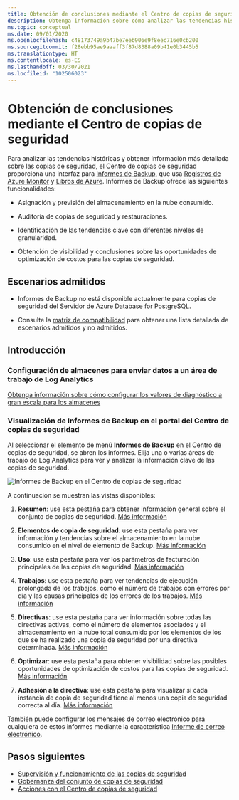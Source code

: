 ```yaml
---
title: Obtención de conclusiones mediante el Centro de copias de seguridad
description: Obtenga información sobre cómo analizar las tendencias históricas y sacar conclusiones más profundas sobre las copias de seguridad con el Centro de copias de seguridad.
ms.topic: conceptual
ms.date: 09/01/2020
ms.openlocfilehash: c48173749a9b47be7eeb906e9f8eec716e0cb200
ms.sourcegitcommit: f28ebb95ae9aaaff3f87d8388a09b41e0b3445b5
ms.translationtype: HT
ms.contentlocale: es-ES
ms.lasthandoff: 03/30/2021
ms.locfileid: "102506023"
---
```

# <a name="obtain-insights-using-backup-center"></a>Obtención de conclusiones mediante el Centro de copias de seguridad

Para analizar las tendencias históricas y obtener información más detallada sobre las copias de seguridad, el Centro de copias de seguridad proporciona una interfaz para [Informes de Backup](configure-reports.md), que usa [Registros de Azure Monitor](../azure-monitor/logs/data-platform-logs.md) y [Libros de Azure](../azure-monitor/visualize/workbooks-overview.md). Informes de Backup ofrece las siguientes funcionalidades:

- Asignación y previsión del almacenamiento en la nube consumido.

- Auditoría de copias de seguridad y restauraciones.

- Identificación de las tendencias clave con diferentes niveles de granularidad.

- Obtención de visibilidad y conclusiones sobre las oportunidades de optimización de costos para las copias de seguridad.

## <a name="supported-scenarios"></a>Escenarios admitidos

- Informes de Backup no está disponible actualmente para copias de seguridad del Servidor de Azure Database for PostgreSQL.

- Consulte la [matriz de compatibilidad](backup-center-support-matrix.md) para obtener una lista detallada de escenarios admitidos y no admitidos.

## <a name="get-started"></a>Introducción

### <a name="configure-your-vaults-to-send-data-to-a-log-analytics-workspace"></a>Configuración de almacenes para enviar datos a un área de trabajo de Log Analytics

[Obtenga información sobre cómo configurar los valores de diagnóstico a gran escala para los almacenes](./configure-reports.md#get-started)

### <a name="view-backup-reports-in-the-backup-center-portal"></a>Visualización de Informes de Backup en el portal del Centro de copias de seguridad

Al seleccionar el elemento de menú **Informes de Backup** en el Centro de copias de seguridad, se abren los informes. Elija una o varias áreas de trabajo de Log Analytics para ver y analizar la información clave de las copias de seguridad.

![Informes de Backup en el Centro de copias de seguridad](./media/backup-center-obtain-insights/backup-center-backup-reports.png)

A continuación se muestran las vistas disponibles:

1. **Resumen**: use esta pestaña para obtener información general sobre el conjunto de copias de seguridad. [Más información](./configure-reports.md#summary)

2. **Elementos de copia de seguridad**: use esta pestaña para ver información y tendencias sobre el almacenamiento en la nube consumido en el nivel de elemento de Backup. [Más información](./configure-reports.md#backup-items)

3. **Uso**: use esta pestaña para ver los parámetros de facturación principales de las copias de seguridad. [Más información](./configure-reports.md#usage)

4. **Trabajos**: use esta pestaña para ver tendencias de ejecución prolongada de los trabajos, como el número de trabajos con errores por día y las causas principales de los errores de los trabajos. [Más información](./configure-reports.md#jobs)

5. **Directivas**: use esta pestaña para ver información sobre todas las directivas activas, como el número de elementos asociados y el almacenamiento en la nube total consumido por los elementos de los que se ha realizado una copia de seguridad por una directiva determinada. [Más información](./configure-reports.md#policies)

6. **Optimizar**: use esta pestaña para obtener visibilidad sobre las posibles oportunidades de optimización de costos para las copias de seguridad. [Más información](./configure-reports.md#optimize)

7. **Adhesión a la directiva**: use esta pestaña para visualizar si cada instancia de copia de seguridad tiene al menos una copia de seguridad correcta al día. [Más información](./configure-reports.md#policy-adherence)

También puede configurar los mensajes de correo electrónico para cualquiera de estos informes mediante la característica [Informe de correo electrónico](backup-reports-email.md).

## <a name="next-steps"></a>Pasos siguientes

- [Supervisión y funcionamiento de las copias de seguridad](backup-center-monitor-operate.md)
- [Gobernanza del conjunto de copias de seguridad](backup-center-govern-environment.md)
- [Acciones con el Centro de copias de seguridad](backup-center-actions.md)
